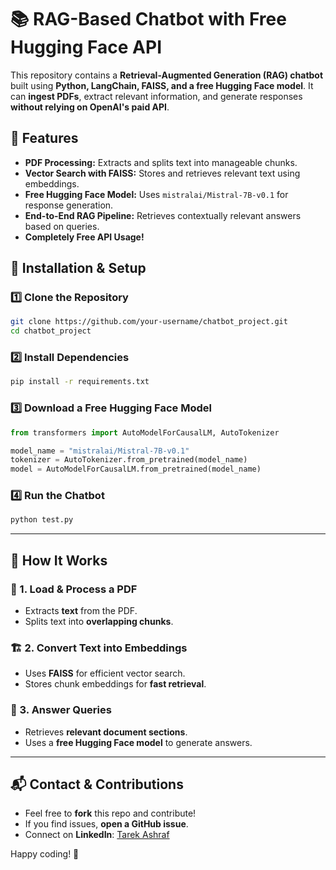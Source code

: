 # 📚 RAG-Based Chatbot with Free Hugging Face API

This repository contains a **Retrieval-Augmented Generation (RAG) chatbot** built using **Python, LangChain, FAISS, and a free Hugging Face model**. It can **ingest PDFs**, extract relevant information, and generate responses **without relying on OpenAI's paid API**.

## 🚀 Features
- **PDF Processing:** Extracts and splits text into manageable chunks.
- **Vector Search with FAISS:** Stores and retrieves relevant text using embeddings.
- **Free Hugging Face Model:** Uses `mistralai/Mistral-7B-v0.1` for response generation.
- **End-to-End RAG Pipeline:** Retrieves contextually relevant answers based on queries.
- **Completely Free API Usage!**


## 🔧 Installation & Setup

### 1️⃣ Clone the Repository
```sh
git clone https://github.com/your-username/chatbot_project.git
cd chatbot_project
```

### 2️⃣ Install Dependencies
```sh
pip install -r requirements.txt
```

### 3️⃣ Download a Free Hugging Face Model
```python
from transformers import AutoModelForCausalLM, AutoTokenizer

model_name = "mistralai/Mistral-7B-v0.1"
tokenizer = AutoTokenizer.from_pretrained(model_name)
model = AutoModelForCausalLM.from_pretrained(model_name)
```

### 4️⃣ Run the Chatbot
```python
python test.py
```

---

## 📌 How It Works
### 📝 1. Load & Process a PDF
- Extracts **text** from the PDF.
- Splits text into **overlapping chunks**.

### 🏗️ 2. Convert Text into Embeddings
- Uses **FAISS** for efficient vector search.
- Stores chunk embeddings for **fast retrieval**.

### 🤖 3. Answer Queries
- Retrieves **relevant document sections**.
- Uses a **free Hugging Face model** to generate answers.

---

## 📬 Contact & Contributions
- Feel free to **fork** this repo and contribute!
- If you find issues, **open a GitHub issue**.
- Connect on **LinkedIn**: [Tarek Ashraf]([https://linkedin.com/in/your-profile](https://www.linkedin.com/in/tarek-ashraf-393632193/))

Happy coding! 🎯


 
